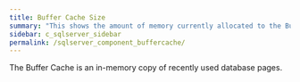 ```yaml
---
title: Buffer Cache Size
summary: "This shows the amount of memory currently allocated to the Buffer Cache."
sidebar: c_sqlserver_sidebar
permalink: /sqlserver_component_buffercache/
---
```



The Buffer Cache is an in-memory copy of recently used database pages.
